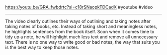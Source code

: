 https://youtu.be/GRA_fwbdrtc?si=c18rSNaopkTDCadX
#youtube #video 
___
The video clearly outlines their ways of outlining and taking notes after taking notes of books, etc. Instead of taking short and meaningless notes, he highlights sentences from the book itself. Soon when it comes time to tidy up a note, he will highlight much less text and remove all unnecessary text.
There is no one way to write good or bad notes, the way that suits you is the best way to keep those notes.



